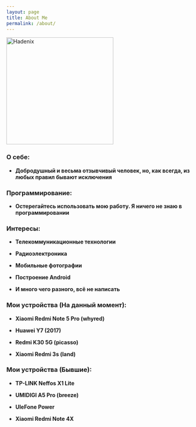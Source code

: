 ```yaml
---
layout: page
title: About Me
permalink: /about/
---
```


<p><img src="http://Hadenix.github.io/images/avatar.png" width="280" height="280" alt="Hadenix"></p>

### О себе:
* **Добродушный и весьма отзывчивый человек, но, как всегда, из любых правил бывают исключения**

### Программирование:
* **Остерегайтесь использовать мою работу. Я ничего не знаю в программировании**

### Интересы:
* **Телекоммуникационные технологии**

* **Радиоэлектроника**

* **Мобильные фотографии**

* **Построение Android**

* **И много чего разного, всё не написать**

### Мои устройства (На данный момент):
* **Xiaomi Redmi Note 5 Pro (whyred)**

* **Huawei Y7 (2017)**

* **Redmi K30 5G (picasso)**

* **Xiaomi Redmi 3s (land)**

### Мои устройства (Бывшие):

* **TP-LINK Neffos X1 Lite**

* **UMIDIGI A5 Pro (breeze)**

* **UleFone Power**

* **Xiaomi Redmi Note 4X**
